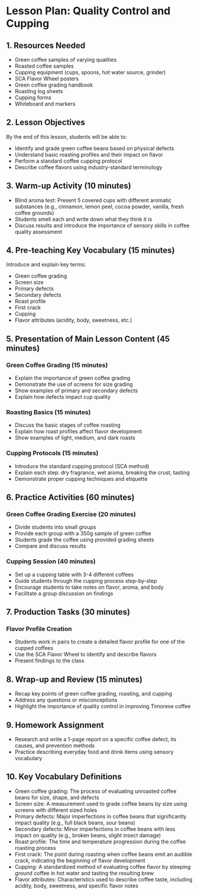 # Lesson Plan: Quality Control and Cupping

## 1. Resources Needed

- Green coffee samples of varying qualities
- Roasted coffee samples
- Cupping equipment (cups, spoons, hot water source, grinder)
- SCA Flavor Wheel posters
- Green coffee grading handbook
- Roasting log sheets
- Cupping forms
- Whiteboard and markers

## 2. Lesson Objectives

By the end of this lesson, students will be able to:
- Identify and grade green coffee beans based on physical defects
- Understand basic roasting profiles and their impact on flavor
- Perform a standard coffee cupping protocol
- Describe coffee flavors using industry-standard terminology

## 3. Warm-up Activity (10 minutes)

- Blind aroma test: Present 5 covered cups with different aromatic substances (e.g., cinnamon, lemon peel, cocoa powder, vanilla, fresh coffee grounds)
- Students smell each and write down what they think it is
- Discuss results and introduce the importance of sensory skills in coffee quality assessment

## 4. Pre-teaching Key Vocabulary (15 minutes)

Introduce and explain key terms:
- Green coffee grading
- Screen size
- Primary defects
- Secondary defects
- Roast profile
- First crack
- Cupping
- Flavor attributes (acidity, body, sweetness, etc.)

## 5. Presentation of Main Lesson Content (45 minutes)

### Green Coffee Grading (15 minutes)
- Explain the importance of green coffee grading
- Demonstrate the use of screens for size grading
- Show examples of primary and secondary defects
- Explain how defects impact cup quality

### Roasting Basics (15 minutes)
- Discuss the basic stages of coffee roasting
- Explain how roast profiles affect flavor development
- Show examples of light, medium, and dark roasts

### Cupping Protocols (15 minutes)
- Introduce the standard cupping protocol (SCA method)
- Explain each step: dry fragrance, wet aroma, breaking the crust, tasting
- Demonstrate proper cupping techniques and etiquette

## 6. Practice Activities (60 minutes)

### Green Coffee Grading Exercise (20 minutes)
- Divide students into small groups
- Provide each group with a 350g sample of green coffee
- Students grade the coffee using provided grading sheets
- Compare and discuss results

### Cupping Session (40 minutes)
- Set up a cupping table with 3-4 different coffees
- Guide students through the cupping process step-by-step
- Encourage students to take notes on flavor, aroma, and body
- Facilitate a group discussion on findings

## 7. Production Tasks (30 minutes)

### Flavor Profile Creation
- Students work in pairs to create a detailed flavor profile for one of the cupped coffees
- Use the SCA Flavor Wheel to identify and describe flavors
- Present findings to the class

## 8. Wrap-up and Review (15 minutes)

- Recap key points of green coffee grading, roasting, and cupping
- Address any questions or misconceptions
- Highlight the importance of quality control in improving Timorese coffee

## 9. Homework Assignment

- Research and write a 1-page report on a specific coffee defect, its causes, and prevention methods
- Practice describing everyday food and drink items using sensory vocabulary

## 10. Key Vocabulary Definitions

- Green coffee grading: The process of evaluating unroasted coffee beans for size, shape, and defects
- Screen size: A measurement used to grade coffee beans by size using screens with different sized holes
- Primary defects: Major imperfections in coffee beans that significantly impact quality (e.g., full black beans, sour beans)
- Secondary defects: Minor imperfections in coffee beans with less impact on quality (e.g., broken beans, slight insect damage)
- Roast profile: The time and temperature progression during the coffee roasting process
- First crack: The point during roasting when coffee beans emit an audible crack, indicating the beginning of flavor development
- Cupping: A standardized method of evaluating coffee flavor by steeping ground coffee in hot water and tasting the resulting brew
- Flavor attributes: Characteristics used to describe coffee taste, including acidity, body, sweetness, and specific flavor notes